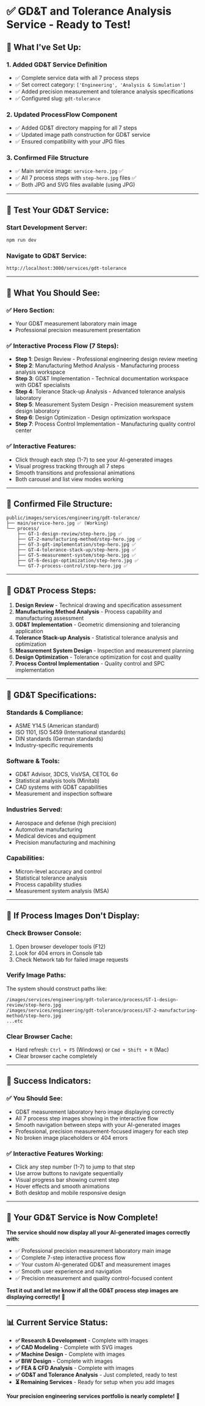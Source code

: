 # ✅ GD&T and Tolerance Analysis Service - Ready to Test!

## 🎯 **What I've Set Up:**

### **1. Added GD&T Service Definition**
- ✅ Complete service data with all 7 process steps
- ✅ Set correct category: `['Engineering', 'Analysis & Simulation']`
- ✅ Added precision measurement and tolerance analysis specifications
- ✅ Configured slug: `gdt-tolerance`

### **2. Updated ProcessFlow Component**
- ✅ Added GD&T directory mapping for all 7 steps
- ✅ Updated image path construction for GD&T service
- ✅ Ensured compatibility with your JPG files

### **3. Confirmed File Structure**
- ✅ Main service image: `service-hero.jpg` ✅
- ✅ All 7 process steps with `step-hero.jpg` files ✅
- ✅ Both JPG and SVG files available (using JPG)

---

## 🚀 **Test Your GD&T Service:**

### **Start Development Server:**
```bash
npm run dev
```

### **Navigate to GD&T Service:**
```
http://localhost:3000/services/gdt-tolerance
```

---

## 🎯 **What You Should See:**

### **✅ Hero Section:**
- Your GD&T measurement laboratory main image
- Professional precision measurement presentation

### **✅ Interactive Process Flow (7 Steps):**
- **Step 1**: Design Review - Professional engineering design review meeting
- **Step 2**: Manufacturing Method Analysis - Manufacturing process analysis workspace
- **Step 3**: GD&T Implementation - Technical documentation workspace with GD&T specialists
- **Step 4**: Tolerance Stack-up Analysis - Advanced tolerance analysis laboratory
- **Step 5**: Measurement System Design - Precision measurement system design laboratory
- **Step 6**: Design Optimization - Design optimization workspace
- **Step 7**: Process Control Implementation - Manufacturing quality control center

### **✅ Interactive Features:**
- Click through each step (1-7) to see your AI-generated images
- Visual progress tracking through all 7 steps
- Smooth transitions and professional animations
- Both carousel and list view modes working

---

## 📁 **Confirmed File Structure:**

```
public/images/services/engineering/gdt-tolerance/
├── main/service-hero.jpg ✅ (Working)
└── process/
    ├── GT-1-design-review/step-hero.jpg ✅
    ├── GT-2-manufacturing-method/step-hero.jpg ✅
    ├── GT-3-gdt-implementation/step-hero.jpg ✅
    ├── GT-4-tolerance-stack-up/step-hero.jpg ✅
    ├── GT-5-measurement-system/step-hero.jpg ✅
    ├── GT-6-design-optimization/step-hero.jpg ✅
    └── GT-7-process-control/step-hero.jpg ✅
```

---

## 🎨 **GD&T Process Steps:**

1. **Design Review** - Technical drawing and specification assessment
2. **Manufacturing Method Analysis** - Process capability and manufacturing assessment
3. **GD&T Implementation** - Geometric dimensioning and tolerancing application
4. **Tolerance Stack-up Analysis** - Statistical tolerance analysis and optimization
5. **Measurement System Design** - Inspection and measurement planning
6. **Design Optimization** - Tolerance optimization for cost and quality
7. **Process Control Implementation** - Quality control and SPC implementation

---

## 📐 **GD&T Specifications:**

### **Standards & Compliance:**
- ASME Y14.5 (American standard)
- ISO 1101, ISO 5459 (International standards)
- DIN standards (German standards)
- Industry-specific requirements

### **Software & Tools:**
- GD&T Advisor, 3DCS, VisVSA, CETOL 6σ
- Statistical analysis tools (Minitab)
- CAD systems with GD&T capabilities
- Measurement and inspection software

### **Industries Served:**
- Aerospace and defense (high precision)
- Automotive manufacturing
- Medical devices and equipment
- Precision manufacturing and machining

### **Capabilities:**
- Micron-level accuracy and control
- Statistical tolerance analysis
- Process capability studies
- Measurement system analysis (MSA)

---

## 🔧 **If Process Images Don't Display:**

### **Check Browser Console:**
1. Open browser developer tools (F12)
2. Look for 404 errors in Console tab
3. Check Network tab for failed image requests

### **Verify Image Paths:**
The system should construct paths like:
```
/images/services/engineering/gdt-tolerance/process/GT-1-design-review/step-hero.jpg
/images/services/engineering/gdt-tolerance/process/GT-2-manufacturing-method/step-hero.jpg
...etc
```

### **Clear Browser Cache:**
- Hard refresh: `Ctrl + F5` (Windows) or `Cmd + Shift + R` (Mac)
- Clear browser cache completely

---

## 🎉 **Success Indicators:**

### **✅ You Should See:**
- GD&T measurement laboratory hero image displaying correctly
- All 7 process step images showing in the interactive flow
- Smooth navigation between steps with your AI-generated images
- Professional, precision measurement-focused imagery for each step
- No broken image placeholders or 404 errors

### **✅ Interactive Features Working:**
- Click any step number (1-7) to jump to that step
- Use arrow buttons to navigate sequentially
- Visual progress bar showing current step
- Hover effects and smooth animations
- Both desktop and mobile responsive design

---

## 🌟 **Your GD&T Service is Now Complete!**

**The service should now display all your AI-generated images correctly with:**
- ✅ Professional precision measurement laboratory main image
- ✅ Complete 7-step interactive process flow
- ✅ Your custom AI-generated GD&T and measurement images
- ✅ Smooth user experience and navigation
- ✅ Precision measurement and quality control-focused content

**Test it out and let me know if all the GD&T process step images are displaying correctly!** 🚀

---

## 📊 **Current Service Status:**

- **✅ Research & Development** - Complete with images
- **✅ CAD Modeling** - Complete with SVG images  
- **✅ Machine Design** - Complete with images
- **✅ BIW Design** - Complete with images
- **✅ FEA & CFD Analysis** - Complete with images
- **✅ GD&T and Tolerance Analysis** - Just completed, ready to test
- **⏳ Remaining Services** - Ready for setup when you add images

**Your precision engineering services portfolio is nearly complete!** 📐
